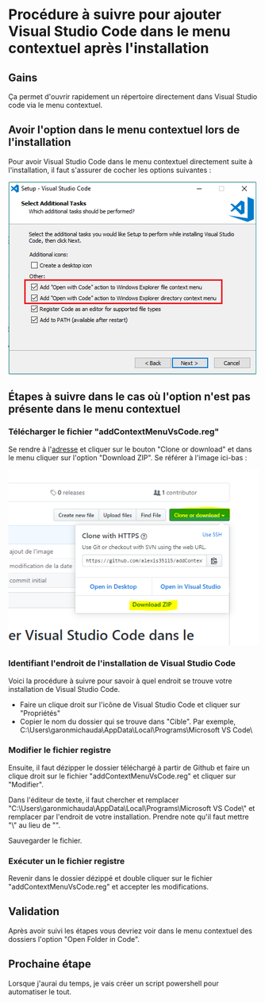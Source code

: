 # Procédure à suivre pour ajouter Visual Studio Code dans le menu contextuel après l'installation

## Gains

Ça permet d'ouvrir rapidement un répertoire directement dans Visual Studio code via le menu contextuel.

## Avoir l'option dans le menu contextuel lors de l'installation

Pour avoir Visual Studio Code dans le menu contextuel directement suite à l'installation, il faut s'assurer de cocher les options suivantes :

![alt text](https://raw.githubusercontent.com/alexis35115/addContexteMenuVsCode/master/img/addContextMenuDuringInstallation.png)

## Étapes à suivre dans le cas où l'option n'est pas présente dans le menu contextuel

### Télécharger le fichier "addContextMenuVsCode.reg"

Se rendre à l'[adresse](https://github.com/alexis35115/addContexteMenuVsCode) et cliquer sur le bouton "Clone or download" et dans le menu cliquer sur l'option "Download ZIP". Se référer à l'image ici-bas :

![alt text](https://raw.githubusercontent.com/alexis35115/addContexteMenuVsCode/master/img/CloneOrDownload.PNG)

### Identifiant l'endroit de l'installation de Visual Studio Code

Voici la procédure à suivre pour savoir à quel endroit se trouve votre installation de Visual Studio Code.

- Faire un clique droit sur l'icône de Visual Studio Code et cliquer sur "Propriétés"
- Copier le nom du dossier qui se trouve dans "Cible". Par exemple, C:\Users\garonmichauda\AppData\Local\Programs\Microsoft VS Code\

### Modifier le fichier registre

Ensuite, il faut dézipper le dossier téléchargé à partir de Github et faire un clique droit sur le fichier "addContextMenuVsCode.reg" et cliquer sur "Modifier".

Dans l'éditeur de texte, il faut chercher et remplacer "C:\\Users\\garonmichauda\\AppData\\Local\\Programs\\Microsoft VS Code\\" et remplacer par l'endroit de votre installation. Prendre note qu'il faut mettre "\\" au lieu de "\".

Sauvegarder le fichier.

### Exécuter un le fichier registre

Revenir dans le dossier dézippé et double cliquer sur le fichier "addContextMenuVsCode.reg" et accepter les modifications.

## Validation

Après avoir suivi les étapes vous devriez voir dans le menu contextuel des dossiers l'option "Open Folder in Code".

## Prochaine étape

Lorsque j'aurai du temps, je vais créer un script powershell pour automatiser le tout.
